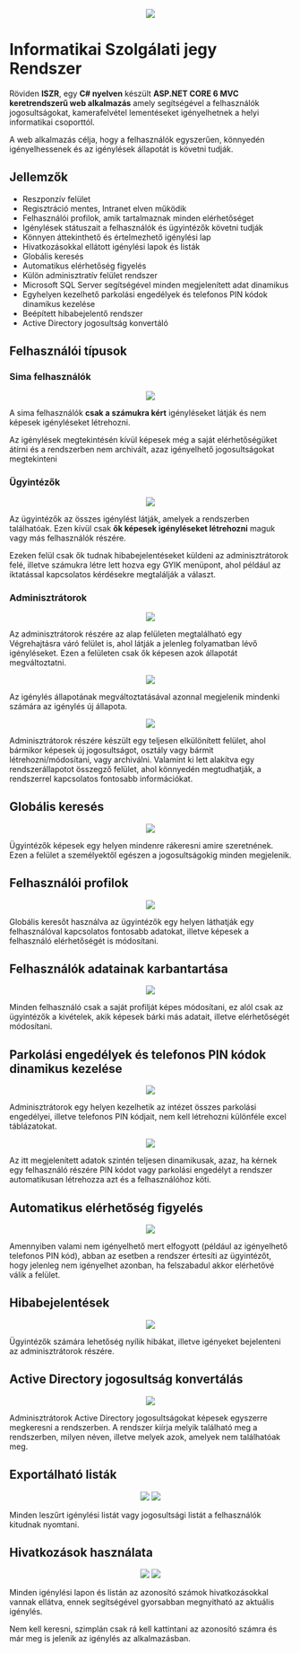 ﻿<p align="center">
  <img src=".github/ISZR_Long_Trans.png">
</p>

# Informatikai Szolgálati jegy Rendszer

Röviden **ISZR**, egy **C# nyelven** készült **ASP.NET CORE 6 MVC keretrendszerű web alkalmazás** amely segítségével a felhasználók jogosultságokat, kamerafelvétel lementéseket igényelhetnek a helyi informatikai csoporttól.

A web alkalmazás célja, hogy a felhasználók egyszerűen, könnyedén igényelhessenek és az igénylések állapotát is követni tudják.

## Jellemzők

- Reszponzív felület
- Regisztráció mentes, Intranet elven működik
- Felhasználói profilok, amik tartalmaznak minden elérhetőséget
- Igénylések státuszait a felhasználók és ügyintézők követni tudják
- Könnyen áttekinthető és értelmezhető igénylési lap
- Hivatkozásokkal ellátott igénylési lapok és listák
- Globális keresés
- Automatikus elérhetőség figyelés
- Külön adminisztratív felület rendszer
- Microsoft SQL Server segítségével minden megjelenített adat dinamikus
- Egyhelyen kezelhető parkolási engedélyek és telefonos PIN kódok dinamikus kezelése
- Beépített hibabejelentő rendszer
- Active Directory jogosultság konvertáló

## Felhasználói típusok

### Sima felhasználók

<p align="center">
	<img src=".github/user.png">
</p>

A sima felhasználók **csak a számukra kért** igényléseket látják és nem képesek igényléseket létrehozni.

Az igénylések megtekintésén kívül képesek még a saját elérhetőségüket átírni és a rendszerben nem archivált, azaz igényelhető jogosultságokat megtekinteni

### Ügyintézők

<p align="center">
	<img src=".github/ugyintezo.png">
</p>

Az ügyintézők az összes igénylést látják, amelyek a rendszerben találhatóak. Ezen kívül csak **ők képesek igényléseket létrehozni** maguk vagy más felhasználók részére.

Ezeken felül csak ők tudnak hibabejelentéseket küldeni az adminisztrátorok felé, illetve számukra létre lett hozva egy GYIK menüpont, ahol például az iktatással kapcsolatos kérdésekre megtalálják a választ.

### Adminisztrátorok

<p align="center">
	<img src=".github/admin2.png">
</p>

Az adminisztrátorok részére az alap felületen megtalálható egy Végrehajtásra váró felület is, ahol látják a jelenleg folyamatban lévő igényléseket. Ezen a felületen csak ők képesen azok állapotát megváltoztatni.

<p align="center">
	<img src=".github/admin3.png">
</p>

Az igénylés állapotának megváltoztatásával azonnal megjelenik mindenki számára az igénylés új állapota.

<p align="center">
	<img src=".github/admin.png">
</p>

Adminisztrátorok részére készült egy teljesen elkülönített felület, ahol bármikor képesek új jogosultságot, osztály vagy bármit létrehozni/módosítani, vagy archiválni.
Valamint ki lett alakítva egy rendszerállapotot összegző felület, ahol könnyedén megtudhatják, a rendszerrel kapcsolatos fontosabb információkat.

## Globális keresés

<p align="center">
	<img src=".github/globalSearch.png">
</p>

Ügyintézők képesek egy helyen mindenre rákeresni amire szeretnének. Ezen a felület a személyektől egészen a jogosultságokig minden megjelenik.

## Felhasználói profilok

<p align="center">
	<img src=".github/userProfile.png">
</p>

Globális keresőt használva az ügyintézők egy helyen láthatják egy felhasználóval kapcsolatos fontosabb adatokat, illetve képesek a felhasználó elérhetőségét is módosítani.

## Felhasználók adatainak karbantartása

<p align="center">
	<img src=".github/userData.png">
</p>

Minden felhasználó csak a saját profilját képes módosítani, ez alól csak az ügyintézők a kivételek, akik képesek bárki más adatait, illetve elérhetőségét módosítani.

## Parkolási engedélyek és telefonos PIN kódok dinamikus kezelése

<p align="center">
	<img src=".github/parkingCars.png">
</p>

Adminisztrátorok egy helyen kezelhetik az intézet összes parkolási engedélyei, illetve telefonos PIN kódjait, nem kell létrehozni különféle excel táblázatokat.

<p align="center">
	<img src=".github/telefonpin.png">
</p>

Az itt megjelenített adatok szintén teljesen dinamikusak, azaz, ha kérnek egy felhasználó részére PIN kódot vagy parkolási engedélyt a rendszer automatikusan létrehozza azt és a felhasználóhoz köti.

## Automatikus elérhetőség figyelés

<p align="center">
	<img src=".github/autoCheck.png">
</p>

Amennyiben valami nem igényelhető mert elfogyott (például az igényelhető telefonos PIN kód), abban az esetben a rendszer értesíti az ügyintézőt, hogy jelenleg nem igényelhet azonban, ha felszabadul akkor elérhetővé válik a felület.

## Hibabejelentések

<p align="center">
	<img src=".github/helpdesk.png">
</p>

Ügyintézők számára lehetőség nyílik hibákat, illetve igényeket bejelenteni az adminisztrátorok részére.

## Active Directory jogosultság konvertálás

<p align="center">
	<img src=".github/permissionConvert.png">
</p>

Adminisztrátorok Active Directory jogosultságokat képesek egyszerre megkeresni a rendszerben. A rendszer kiírja melyik található meg a rendszerben, milyen néven, illetve melyek azok, amelyek nem találhatóak meg.

## Exportálható listák

<p align="center">
	<img src=".github/exportList.png">
	<img src=".github/exportList2.png">
</p>

Minden leszűrt igénylési listát vagy jogosultsági listát a felhasználók kitudnak nyomtani.

## Hivatkozások használata

<p align="center">
	<img src=".github/link2.png">
	<img src=".github/link1.png">
</p>

Minden igénylési lapon és listán az azonosító számok hivatkozásokkal vannak ellátva, ennek segítségével gyorsabban megnyitható az aktuális igénylés.
 
Nem kell keresni, szimplán csak rá kell kattintani az azonosító számra és már meg is jelenik az igénylés az alkalmazásban.
